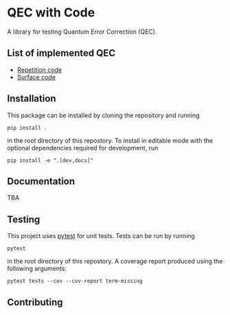 # QEC with Code

A library for testing Quantum Error Correction (QEC).

## List of implemented QEC

- [Repetition code](notebooks/repetition_code.ipynb)
- [Surface code](notebooks/surface_code.ipynb)

## Installation

This package can be installed by cloning the repository and running

```console
pip install .
```

in the root directory of this repostory.
To install in editable mode with the optional dependencies required for development, run

```console
pip install -e ".[dev,docs]"
```

## Documentation

TBA

## Testing

This project uses [pytest](https://docs.pytest.org/en/stable/) for unit tests.
Tests can be run by running

```console
pytest
```

in the root directory of this repostory.
A coverage report produced using the following arguments:

```console
pytest tests --cov --cov-report term-missing
```

## Contributing
